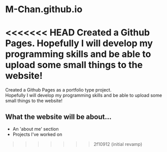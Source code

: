 # M-Chan.github.io

<<<<<<< HEAD
Created a Github Pages. Hopefully I will develop my programming skills and be able to upload some small things to the website!
=======
Created a Github Pages as a portfolio type project.\
Hopefully I will develop my programming skills and be able to upload some small things to the website!

## What the website will be about...
- An 'about me' section
- Projects I've worked on
>>>>>>> 2f10912 (initial revamp)
